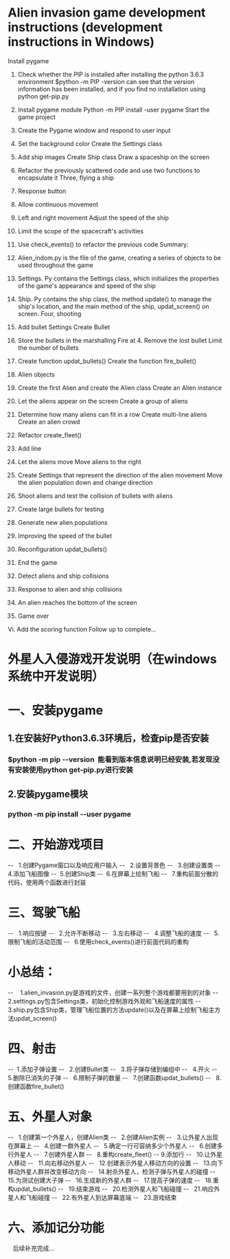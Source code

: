 # Alien invasion game development instructions (development instructions in Windows)
Install pygame
1. Check whether the PIP is installed after installing the python 3.6.3 environment
$python -m PIP -version can see that the version information has been installed, and if you find no installation using python get-pip.py
2. Install pygame module
Python -m PIP install -user pygame
Start the game project
1. Create the Pygame window and respond to user input
2. Set the background color
Create the Settings class
4. Add ship images
Create Ship class
Draw a spaceship on the screen
7. Refactor the previously scattered code and use two functions to encapsulate it
Three, flying a ship
1. Response button
2. Allow continuous movement
3. Left and right movement
Adjust the speed of the ship
5. Limit the scope of the spacecraft's activities
6. Use check_events() to refactor the previous code
Summary:
1. Alien_indom.py is the file of the game, creating a series of objects to be used throughout the game
2. Settings. Py contains the Settings class, which initializes the properties of the game's appearance and speed of the ship
3. Ship. Py contains the ship class, the method update() to manage the ship's location, and the main method of the ship, updat_screen() on screen.
Four, shooting
1. Add bullet Settings
Create Bullet
3. Store the bullets in the marshalling
Fire at 4.
Remove the lost bullet
Limit the number of bullets
7. Create function updat_bullets()
Create the function fire_bullet()
   
5. Alien objects
1. Create the first Alien and create the Alien class
Create an Alien instance
3. Let the aliens appear on the screen
Create a group of aliens
5. Determine how many aliens can fit in a row
Create multi-line aliens
Create an alien crowd
8. Refactor create_fleet()
9. Add line
10. Let the aliens move
Move aliens to the right
12. Create Settings that represent the direction of the alien movement
Move the alien population down and change direction
14. Shoot aliens and test the collision of bullets with aliens
15. Create large bullets for testing
16. Generate new alien populations
17. Improving the speed of the bullet
18. Reconfiguration updat_bullets()
19. End the game
20. Detect aliens and ship collisions
21. Response to alien and ship collisions
22. An alien reaches the bottom of the screen
23. Game over

Vi. Add the scoring function
Follow up to complete...

# 外星人入侵游戏开发说明（在windows系统中开发说明）
# 一、安装pygame
## 1.在安装好Python3.6.3环境后，检查pip是否安装 ##
### $python -m pip --version  能看到版本信息说明已经安装,若发现没有安装使用python get-pip.py进行安装 ###
## 2.安装pygame模块 ##
### python -m pip install --user pygame ###
# 二、开始游戏项目
--    1.创建Pygame窗口以及响应用户输入
--    2.设置背景色
--    3.创建设置类
--    4.添加飞船图像
--   5.创建Ship类
--   6.在屏幕上绘制飞船
--    7.重构前面分散的代码，使用两个函数进行封装
# 三、驾驶飞船
--    1.响应按键
--    2.允许不断移动
--    3.左右移动
--    4.调整飞船的速度
--    5.限制飞船的活动范围
--    6.使用check_events()进行前面代码的重构
# 小总结：
 --     1.alien_invasion.py是游戏的文件，创建一系列整个游戏都要用到的对象
 --     2.settings.py包含Settings类，初始化控制游戏外观和飞船速度的属性
 --    3.ship.py包含Ship类，管理飞船位置的方法update()以及在屏幕上绘制飞船主方法updat_screen()
# 四、射击
--   1.添加子弹设置
--    2.创建Bullet类
--    3.将子弹存储到编组中
--    4.开火
--    5.删除已消失的子弹
--    6.限制子弹的数量
--    7.创建函数updat_bullets()
--    8.创建函数fire_bullet()
# 五、外星人对象
--    1.创建第一个外星人，创建Alien类
--    2.创建Alien实例
--    3.让外星人出现在屏幕上
--    4.创建一群外星人
--    5.确定一行可容纳多少个外星人
--    6.创建多行外星人
--    7.创建外星人群
--    8.重构create_fleet()
--    9.添加行
--    10.让外星人移动
--    11.向右移动外星人
--    12.创建表示外星人移动方向的设置
--    13.向下移动外星人群并改变移动方向
--    14.射杀外星人，检测子弹与外星人的碰撞
--    15.为测试创建大子弹
--    16.生成新的外星人群
--    17.提高子弹的速度
--    18.重构updat_bullets()
--    19.结束游戏
--    20.检测外星人和飞船碰撞
--    21.响应外星人和飞船碰撞
--    22.有外星人到达屏幕底端
--    23.游戏结束
# 六、添加记分功能
    后续补充完成...
